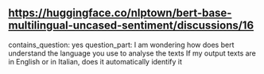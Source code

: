 ## https://huggingface.co/nlptown/bert-base-multilingual-uncased-sentiment/discussions/16

contains_question: yes
question_part: I am wondering how does bert understand the language you use to analyse the texts
If my output texts are in English or in Italian, does it automatically identify it
